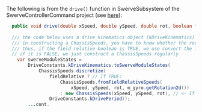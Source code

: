 The following is from the `drive()` function in SwerveSubsystem of the SwerveControllerCommand project (see [here](https://github.com/wpilibsuite/allwpilib/blob/main/wpilibjExamples/src/main/java/edu/wpi/first/wpilibj/examples/swervecontrollercommand/subsystems/DriveSubsystem.java)):
```java
  public void drive(double xSpeed, double ySpeed, double rot, boolean fieldRelative) {
  
  /// the code below uses a drive kinematics object (kDriveKinematics) to convert a ChassisSpeeds object to swerveModuleStates
  /// in constructing a ChassisSpeeds, you have to know whether the rotation is relative to the field or relative to the robot
  /// thus, if the field relative boolean is TRUE, we use convert the field-relative params of ChassisSpeeds to a robot-relative ChassisSpeeds object
  // if it is FALSE, we just construct a ChassisSpeeds regularly
    var swerveModuleStates =
        DriveConstants.kDriveKinematics.toSwerveModuleStates(
            ChassisSpeeds.discretize(
                fieldRelative ? // If TRUE:
	                ChassisSpeeds.fromFieldRelativeSpeeds(
                        xSpeed, ySpeed, rot, m_gyro.getRotation2d())
                    : new ChassisSpeeds(xSpeed, ySpeed, rot), // <- If FALSE
                DriveConstants.kDrivePeriod));
		...cont.
```